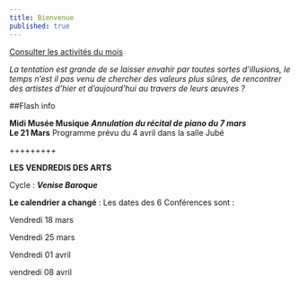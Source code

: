 ```yaml
---
title: Bienvenue
published: true
---
```





<p><a href="/pages/activites-du-mois.html" class="bouton">Consulter les activités du mois</a></p>

_La tentation est grande de se laisser envahir par toutes sortes d’illusions, le temps n’est il pas venu de chercher des valeurs plus sûres, de rencontrer des artistes d’hier et d’aujourd’hui au travers de leurs œuvres ?_


##Flash info  
 
 
**Midi Musée Musique**
_**Annulation du récital de piano du 7 mars**_  
**Le 21 Mars** Programme prévu du 4 avril dans la salle Jubé


+++++++++



**LES VENDREDIS DES ARTS**

Cycle : **_Venise Baroque_**

**Le calendrier a changé** : Les dates des 6 Conférences sont :  

Vendredi 18 mars

Vendredi 25 mars

Vendredi 01 avril

vendredi 08 avril
